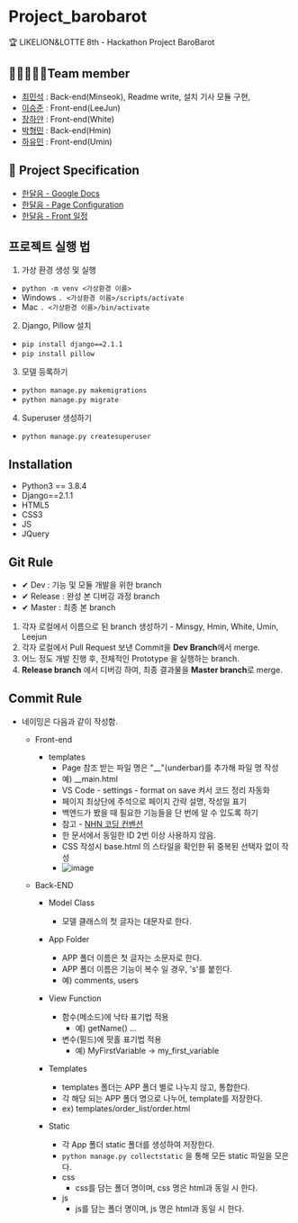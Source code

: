 # Project_barobarot

🏆 LIKELION&amp;LOTTE 8th - Hackathon Project BaroBarot

## 👨‍👨‍👨‍👧‍👧Team member

- [최민석](https://github.com/minsgy) : Back-end(Minseok), Readme write, 설치 기사 모듈 구현,
- [이승준](https://github.com/g0709-19) : Front-end(LeeJun)
- [장하얀](https://github.com/white-jang) : Front-end(White)
- [박형민](https://github.com/thalals/) : Back-end(Hmin)
- [하유민](https://github.com/qhahd78) : Front-end(Umin)

## 📑 Project Specification

- [한달음 - Google Docs](https://docs.google.com/document/d/1US57lggIKGL0CG4JkgxOzRyGLcLDPqiVBlbb1MafzIs/edit?usp=sharing)
- [한달음 - Page Configuration](https://jamboard.google.com/d/1oTOr-Hq79dz_WfDCB2bpPPcNucm-LPVugLqNfSbqENk/edit?usp=sharing)
- [한달음 - Front 일정](https://jamboard.google.com/d/1Lw_6KPWb2pZOgRV8OHlK6zgUdp-2ejF4nUS2aaxNWSU/edit?usp=sharing)

## 프로젝트 실행 법

1. 가상 환경 생성 및 실행

- `python -m venv <가상환경 이름>`
- Windows `. <가상환경 이름>/scripts/activate`
- Mac `. <가상환경 이름>/bin/activate`

2. Django, Pillow 설치

- `pip install django==2.1.1`
- `pip install pillow`

3. 모델 등록하기

- `python manage.py makemigrations`
- `python manage.py migrate`

4. Superuser 생성하기

- `python manage.py createsuperuser`

## Installation

- Python3 == 3.8.4
- Django==2.1.1
- HTML5
- CSS3
- JS
- JQuery

## Git Rule

- ✔ Dev : 기능 및 모듈 개발을 위한 branch
- ✔ Release : 완성 본 디버깅 과정 branch
- ✔ Master : 최종 본 branch

1. 각자 로컬에서 이름으로 된 branch 생성하기 - Minsgy, Hmin, White, Umin, Leejun
2. 각자 로컬에서 Pull Request 보낸 Commit을 **Dev Branch**에서 merge.
3. 어느 정도 개발 진행 후, 전체적인 Prototype 을 실행하는 branch.
4. **Release branch** 에서 디버깅 하여, 최종 결과물을 **Master branch**로 merge.

## Commit Rule

- 네이밍은 다음과 같이 작성함.

  - Front-end

    - templates
      - Page 참조 받는 파일 명은 "\_\_"(underbar)를 추가해 파일 명 작성
      - 예) \_\_main.html
      - VS Code - settings - format on save 켜서 코드 정리 자동화
      - 페이지 최상단에 주석으로 페이지 간략 설명, 작성일 표기
      - 백엔드가 봤을 때 필요한 기능들을 단 번에 알 수 있도록 하기
      - 참고 - [NHN 코딩 컨벤션](https://nuli.navercorp.com/data/convention/NHN_Coding_Conventions_for_Markup_Languages.pdf)
      - 한 문서에서 동일한 ID 2번 이상 사용하지 않음.
      - CSS 작성시 base.html 의 스타일을 확인한 뒤 중복된 선택자 없이 작성
      - ![image](https://user-images.githubusercontent.com/60251579/94369869-3d603680-0127-11eb-82e9-34f855569439.png)

  - Back-END

    - Model Class

      - 모델 클래스의 첫 글자는 대문자로 한다.

    - App Folder

      - APP 폴더 이름은 첫 글자는 소문자로 한다.
      - APP 폴더 이름은 기능이 복수 일 경우, 's'를 붙힌다.
      - 예) comments, users

    - View Function

      - 함수(메소드)에 낙타 표기법 적용
        - 예) getName() ...
      - 변수(필드)에 팟홀 표기법 적용
        - 예) MyFirstVariable -> my_first_variable

    - Templates

      - templates 폴더는 APP 폴더 별로 나누지 않고, 통합한다.
      - 각 해당 되는 APP 폴더 명으로 나누어, template를 저장한다.
      - ex) templates/order_list/order.html

    - Static
      - 각 App 폴더 static 폴더를 생성하여 저장한다.
      - `python manage.py collectstatic` 을 통해 모든 static 파일을 모은다.
      - css
        - css를 담는 폴더 명이며, css 명은 html과 동일 시 한다.
      - js
        - js를 담는 폴더 명이며, js 명은 html과 동일 시 한다.
